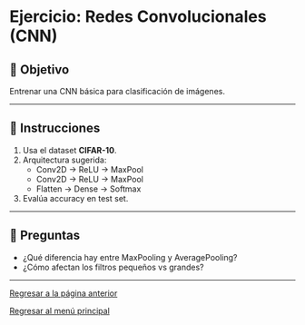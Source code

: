# Ejercicio: Redes Convolucionales (CNN)

## 🎯 Objetivo
Entrenar una CNN básica para clasificación de imágenes.

---

## 🧩 Instrucciones
1. Usa el dataset **CIFAR-10**.
2. Arquitectura sugerida:
   - Conv2D → ReLU → MaxPool
   - Conv2D → ReLU → MaxPool
   - Flatten → Dense → Softmax
3. Evalúa accuracy en test set.

---

## 🧠 Preguntas
- ¿Qué diferencia hay entre MaxPooling y AveragePooling?
- ¿Cómo afectan los filtros pequeños vs grandes?

---
[Regresar a la página anterior](./DeepLearning.md)

[Regresar al menú principal](../README.md)

